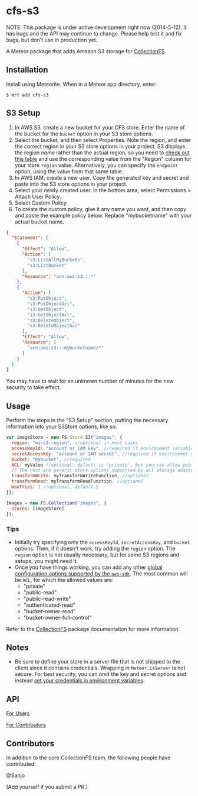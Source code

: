 cfs-s3
=========================

NOTE: This package is under active development right now (2014-5-12). It has
bugs and the API may continue to change. Please help test it and fix bugs,
but don't use in production yet.

A Meteor package that adds Amazon S3 storage for
[CollectionFS](https://github.com/CollectionFS/Meteor-CollectionFS).

## Installation

Install using Meteorite. When in a Meteor app directory, enter:

```
$ mrt add cfs-s3
```

## S3 Setup

1. In AWS S3, create a new bucket for your CFS store. Enter the name of the bucket for the `bucket` option in your S3 store options.
2. Select the bucket, and then select Properties. Note the region, and enter the correct region in your S3 store options in your project. S3 displays the region *name* rather than the actual region, so you need to [check out this table](http://docs.aws.amazon.com/general/latest/gr/rande.html#s3_region) and use the corresponding value from the "Region" column for your store `region` value. Alternatively, you can specify the `endpoint` option, using the value from that same table.
3. In AWS IAM, create a new user. Copy the generated key and secret and paste into the S3 store options in your project.
4. Select your newly created user. In the bottom area, select Permissions > Attach User Policy.
5. Select Custom Policy.
6. To create the custom policy, give it any name you want, and then copy and paste the example policy below. Replace "mybucketname" with your actual bucket name.

```json
{
  "Statement": [
    {
      "Effect": "Allow",
      "Action": [
        "s3:ListAllMyBuckets",
        "s3:ListBucket"
      ],
      "Resource": "arn:aws:s3:::*"
    },
    {
      "Action": [
        "s3:PutObject",
        "s3:PutObjectAcl",
        "s3:GetObject",
        "s3:GetObjectAcl",
        "s3:DeleteObject",
        "s3:DeleteObjectAcl"
      ],
      "Effect": "Allow",
      "Resource": [
        "arn:aws:s3:::mybucketname/*"
      ]
    }
  ]
}
```

You may have to wait for an unknown number of minutes for the new security to
take effect.

## Usage

Perform the steps in the "S3 Setup" section, putting the necessary information into your
S3Store options, like so:

```js
var imageStore = new FS.Store.S3("images", {
  region: "my-s3-region", //optional in most cases
  accessKeyId: "account or IAM key", //required if environment variables are not set
  secretAccessKey: "account or IAM secret", //required if environment variables are not set
  bucket: "mybucket", //required
  ACL: myValue //optional, default is 'private', but you can allow public or secure access routed through your app URL
  // The rest are generic store options supported by all storage adapters
  transformWrite: myTransformWriteFunction, //optional
  transformRead: myTransformReadFunction, //optional
  maxTries: 1 //optional, default 5
});

Images = new FS.Collection("images", {
  stores: [imageStore]
});
```

### Tips

* Initially try specifying only the `accessKeyId`, `secretAccessKey`, and `bucket` options. Then, if it doesn't work, try adding the `region` option. The `region` option is not usually necessary, but for some S3 regions and setups, you might need it.
* Once you have things working, you can add any other [global configuration options supported by the `aws-sdk`](http://docs.aws.amazon.com/AWSJavaScriptSDK/guide/node-configuring.html#Service-Specific_Configuration). The most common will be `ACL`, for which the allowed values are:
    * "private"
    * "public-read"
    * "public-read-write"
    * "authenticated-read"
    * "bucket-owner-read"
    * "bucket-owner-full-control"

Refer to the [CollectionFS](https://github.com/CollectionFS/Meteor-CollectionFS)
package documentation for more information.

## Notes

* Be sure to define your store in a server file that is not shipped to the
client since it contains credentials. Wrapping in `Meteor.isServer` is not
secure. For best security, you can omit the key and secret options and instead
[set your credentials in environment variables](http://docs.aws.amazon.com/AWSJavaScriptSDK/guide/node-configuring.html#Credentials_from_Environment_Variables).

## API

[For Users](https://github.com/CollectionFS/Meteor-cfs-s3/blob/master/api.md)

[For Contributors](https://github.com/CollectionFS/Meteor-cfs-s3/blob/master/internal.api.md)

## Contributors

In addition to the core CollectionFS team, the following people have contributed:

@Sanjo

(Add yourself if you submit a PR.)
